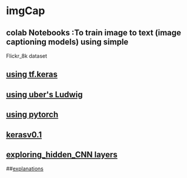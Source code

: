 # imgCap

## colab Notebooks :To train image to text (image captioning models) using simple 
Flickr_8k dataset

## [using tf.keras](https://colab.research.google.com/github/rajagurunath/imgCap/blob/master/imgCap.ipynb) 

## [using uber's Ludwig](https://colab.research.google.com/github/rajagurunath/imgCap/blob/master/imgCap_using_ludwig.ipynb)

## [using pytorch](https://colab.research.google.com/github/rajagurunath/imgCap/blob/master/imgCap_using_pytorch.ipynb)


## [kerasv0.1](https://colab.research.google.com/github/rajagurunath/imgCap/blob/master/imgCapv0.1.ipynb)

## [exploring_hidden_CNN layers](https://colab.research.google.com/github/rajagurunath/imgCap/blob/master/modelzoo.ipynb)


##[explanations](https://colab.research.google.com/github/rajagurunath/imgCap/blob/master/explanation.ipynb)
